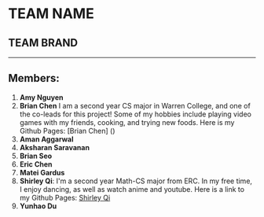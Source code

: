 # TEAM NAME
## TEAM BRAND

---
## Members:
1. **Amy Nguyen**
2. **Brian Chen**
I am a second year CS major in Warren College, and one of the co-leads for this project! Some of my hobbies include playing video games with my friends, cooking, and trying new foods. Here is my Github Pages: [Brian Chen] ()
3. **Aman Aggarwal**
4. **Aksharan Saravanan**
5. **Brian Seo**
6. **Eric Chen**
7. **Matei Gardus**
8. **Shirley Qi**: 
I'm a second year Math-CS major from ERC. In my free time, I enjoy dancing, as well as watch anime and youtube. Here is a link to my Github Pages: [Shirley Qi](https://sq19.github.io/shirley.github.io/)
9.  **Yunhao Du**

